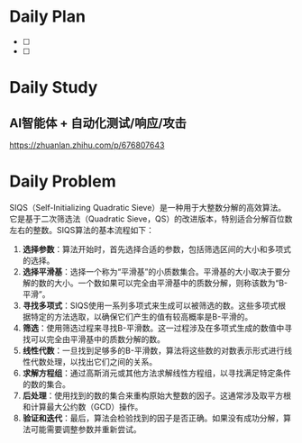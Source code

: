 # Daily Plan
- [ ] 
- [ ] 
# Daily Study
## AI智能体 +  自动化测试/响应/攻击
https://zhuanlan.zhihu.com/p/676807643

# Daily Problem

  
SIQS（Self-Initializing Quadratic Sieve）是一种用于大整数分解的高效算法。它是基于二次筛选法（Quadratic Sieve，QS）的改进版本，特别适合分解百位数左右的整数。SIQS算法的基本流程如下：

1. **选择参数**：算法开始时，首先选择合适的参数，包括筛选区间的大小和多项式的选择。
2. **选择平滑基**：选择一个称为“平滑基”的小质数集合。平滑基的大小取决于要分解的数的大小。一个数如果可以完全由平滑基中的质数分解，则称该数为“B-平滑”。
3. **寻找多项式**：SIQS使用一系列多项式来生成可以被筛选的数。这些多项式根据特定的方法选取，以确保它们产生的值有较高概率是B-平滑的。
4. **筛选**：使用筛选过程来寻找B-平滑数。这一过程涉及在多项式生成的数值中寻找可以完全由平滑基中的质数分解的数。
5. **线性代数**：一旦找到足够多的B-平滑数，算法将这些数的对数表示形式进行线性代数处理，以找出它们之间的关系。
6. **求解方程组**：通过高斯消元或其他方法求解线性方程组，以寻找满足特定条件的数的集合。
7. **后处理**：使用找到的数的集合来重构原始大整数的因子。这通常涉及取平方根和计算最大公约数（GCD）操作。
8. **验证和迭代**：最后，算法会检验找到的因子是否正确。如果没有成功分解，算法可能需要调整参数并重新尝试。